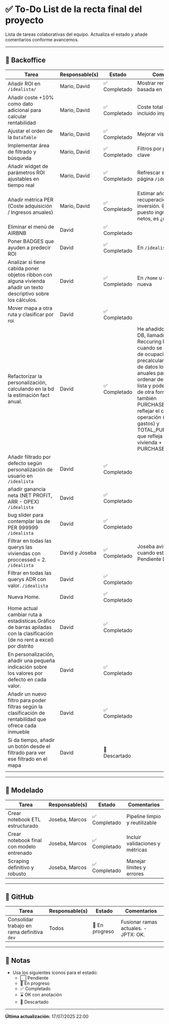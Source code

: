 # ✅ To-Do List de la recta final del proyecto

Lista de tareas colaborativas del equipo. Actualiza el estado y añade comentarios conforme avancemos.

---

## 🧾 Backoffice

| Tarea                                                                          | Responsable(s) | Estado        | Comentarios                                                                                                                                                                                                                                                                                                                                                                                                         |
| ------------------------------------------------------------------------------ | -------------- | ------------- | ------------------------------------------------------------------------------------------------------------------------------------------------------------------------------------------------------------------------------------------------------------------------------------------------------------------------------------------------------------------------------------------------------------------- |
| Añadir ROI en `/idealista/`                                                    | Mario, David   | ✅ Completado | Mostrar rentabilidad basada en ROI                                                                                                                                                                                                                                                                                                                                                                                  |
| Añadir coste +10% como dato adicional para calcular rentabilidad               | Mario, David   | ✅ Completado | Coste total vivienda incluido impuesto                                                                                                                                                                                                                                                                                                                                                                              |
| Ajustar el orden de la `DataTable`                                             | Mario, David   | ✅ Completado | Mejorar visualización                                                                                                                                                                                                                                                                                                                                                                                               |
| Implementar área de filtrado y búsqueda                                        | Mario, David   | ✅ Completado | Filtros por parámetros clave                                                                                                                                                                                                                                                                                                                                                                                        |
| Añadir widget de parámetros ROI ajustables en tiempo real                      | Mario, David   | ✅ Completado | Refrescar sin recargar página `/idealista`                                                                                                                                                                                                                                                                                                                                                                          |
| Añadir métrica PER (Coste adquisición / Ingresos anuales)                      | Mario, David   | ✅ Completado | Estimar años de recuperación de inversión. @Mario, he puesto ingresos anuales netos, es ¿ok?                                                                                                                                                                                                                                                                                                                        |
| Eliminar el menú de AIRBNB                                                     | David          | ✅ Completado |                                                                                                                                                                                                                                                                                                                                                                                                                     |
| Poner BADGES que ayuden a predecir ROI                                         | David          | ✅ Completado | En `/idealista`                                                                                                                                                                                                                                                                                                                                                                                                     |
| Analizar si tiene cabida poner objetos ribbon con alguna vivienda añadir un texto descriptivo sobre los cálculos.              | David          | ✅ Completado  | En `/home` u otra página nueva                                                                                                                                                                                                                                                                                                                                                                                      |
| Mover mapa a otra ruta y clasificar por roi                                    | David          | ✅ Completado  |                                                                                                                                                                                                                                                                                                                                                                                                                     |
| Refactorizar la personalización, calculando en la bd la estimación fact anual. | David          | ✅ Completado | He añadido un campo a la DB, llamado ARR (Annual Reccuring Revenue), cuando se actualiza el % de ocupación precalculamos en la base de datos los ingresos anuales para poderlos ordenar después en la lista y poder manejarlos de otra forma. Introduzco también PURCHASE_COST para reflejar el coste de la operación (impuestos y gastos) y TOTAL_PURCHASE_COST que refleja Importe de la vivienda + PURCHASE_COST |
| Añadir filtrado por defecto según personalización de usuario en `/idealista`                                    | David          | ✅ Completado  |                                                                                                                                                                                                                                                                                                                                                                                                                     |
| añadir ganancia neta (NET PROFIT, ARR - OPEX) `/idealista`                                    | David          | ✅ Completado  |                                                                                                                                                                                                                                                                                                                                                                                                                     |
| bug slider para contemplar las de PER 999999 `/idealista`                                    | David          | ✅ Completado  |                                                                                                                                                                                                                                                                                                                                                                                                                     |
| Filtrar en todas las querys las viviendas con proccessed = 2. `/idealista`                                    | David y Joseba         | ✅ Completado  |  Joseba avisa a David cuando esté listo. OK Pendiente David                                                                                                                                                                                                                                                                                                                                                                                                                 |
| Filtrar en todas las querys ADR con valor. `/idealista`                                    | David          | ✅ Completado  |                                                                                                                                                                                                                                                                                                                                                                                                                     |
| Nueva Home.                                   | David          | ✅ Completado  |                                                                                                                                                                                                                                                                                                                                                                                                                     |
| Home actual cambiar ruta a estadisticas.Gráfico de barras apiladas con la clasificación (de no rent a excel) por distrito                                 | David          | ✅ Completado  |                                                                                                                                                                                                                                                                                                                                                                                                                     |
| En personalización, añadir una pequeña indicación sobre los valores por defecto en cada valor.                                  | David          | ✅ Completado  |                                                                                                                                                                                                                                                                                                                                                                                                                     |
| Añadir un nuevo filtro para poder filtras según la clasificación de rentabilidad que ofrece cada inmueble                                  | David          | ✅ Completado  |                                                                                                                                                                                                                                                                                                                                                                                                                     |
| Si da tiempo, añadir un botón desde el filtrado para ver ese filtrado en el mapa                                  | David          | 🚩 Descartado  |                                                                      |
                                              |

---

## 🧪 Modelado

| Tarea                                     | Responsable(s) | Estado        | Comentarios                     |
| ----------------------------------------- | -------------- | ------------- | ------------------------------- |
| Crear notebook ETL estructurado           | Joseba, Marcos | ✅ Completado | Pipeline limpio y reutilizable  |
| Crear notebook final con modelo entrenado | Joseba, Marcos | ✅ Completado | Incluir validaciones y métricas |
| Scraping definitivo y robusto             | Joseba, Marcos | ✅ Completado | Manejar límites y errores       |

---

## 🧩 GitHub

| Tarea                                       | Responsable(s) | Estado         | Comentarios                          |
| ------------------------------------------- | -------------- | -------------- | ------------------------------------ |
| Consolidar trabajo en rama definitiva `dev` | Todos          | 🔄 En progreso | Fusionar ramas actuales. - JPTX: OK. |

---

## 📌 Notas

- Usa los siguientes íconos para el estado:
  - ⬜ Pendiente
  - 🔄 En progreso
  - ✅ Completado
  - ⌛ OK con anotación
  - 🚩 Descartado

---


**Última actualización:** 17/07/2025 22:00
